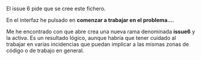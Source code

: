 El issue 6 pide que se cree este fichero. 

En el interfaz he pulsado en **comenzar a trabajar en el problema...**. 

Me he encontrado con que abre crea una nueva rama denominada **issue6** y la activa. Es un resultado lógico, aunque habría que tener cuidado al trabajar en varias incidencias que puedan implicar a las mismas zonas de código o de trabajo en general. 

